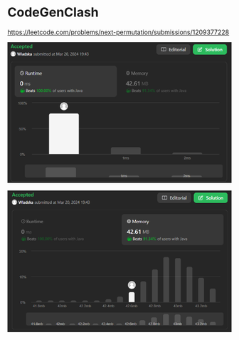 # CodeGenClash

https://leetcode.com/problems/next-permutation/submissions/1209377228

![runtime](./images/leetcodesummary/runtime.png)

![memory](./images/leetcodesummary/memory.png)